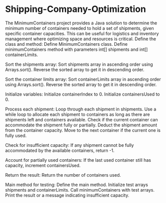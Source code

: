 # Shipping-Company-Optimization
The MinimumContainers project provides a Java solution to determine the minimum number of containers needed to hold a set of shipments, given specific container capacities. This can be useful for logistics and inventory management where optimizing space and resources is critical.
Define the class and method:
Define MinimumContainers class.
Define minimumContainers method with parameters int[] shipments and int[] containerLimits.

Sort the shipments array:
Sort shipments array in ascending order using Arrays.sort().
Reverse the sorted array to get it in descending order.

Sort the container limits array:
Sort containerLimits array in ascending order using Arrays.sort().
Reverse the sorted array to get it in descending order.

Initialize variables:
Initialize containerIndex to 0.
Initialize containersUsed to 0.

Process each shipment:
Loop through each shipment in shipments.
Use a while loop to allocate each shipment to containers as long as there are shipments left and containers available.
Check if the current container can accommodate the shipment fully or partially.
Deduct the shipment amount from the container capacity.
Move to the next container if the current one is fully used.

Check for insufficient capacity:
If any shipment cannot be fully accommodated by the available containers, return -1.

Account for partially used containers:
If the last used container still has capacity, increment containersUsed.

Return the result:
Return the number of containers used.

Main method for testing:
Define the main method.
Initialize test arrays shipments and containerLimits.
Call minimumContainers with test arrays.
Print the result or a message indicating insufficient capacity.
